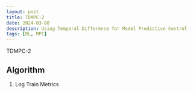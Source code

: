 ```yaml
--- 
layout: post
title: TDMPC-2
date: 2024-03-08
description: Using Temporal Difference for Model Predictive Control
tags: [RL, MPC]
---
```


TDMPC-2

## Algorithm

1. Log Train Metrics
